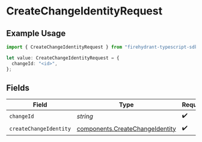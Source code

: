 # CreateChangeIdentityRequest

## Example Usage

```typescript
import { CreateChangeIdentityRequest } from "firehydrant-typescript-sdk/models/operations";

let value: CreateChangeIdentityRequest = {
  changeId: "<id>",
};
```

## Fields

| Field                                                                              | Type                                                                               | Required                                                                           | Description                                                                        |
| ---------------------------------------------------------------------------------- | ---------------------------------------------------------------------------------- | ---------------------------------------------------------------------------------- | ---------------------------------------------------------------------------------- |
| `changeId`                                                                         | *string*                                                                           | :heavy_check_mark:                                                                 | N/A                                                                                |
| `createChangeIdentity`                                                             | [components.CreateChangeIdentity](../../models/components/createchangeidentity.md) | :heavy_check_mark:                                                                 | N/A                                                                                |